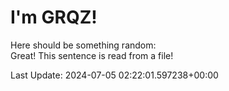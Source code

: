 # I'm GRQZ!
Here should be something random:  
Great! This sentence is read from a file!


Last Update: 2024-07-05 02:22:01.597238+00:00
